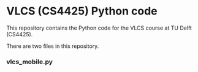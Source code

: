 # VLCS (CS4425) Python code
This repository contains the Python code for the VLCS course at TU Delft (CS4425).

There are two files in this repository.

### vlcs_mobile.py
